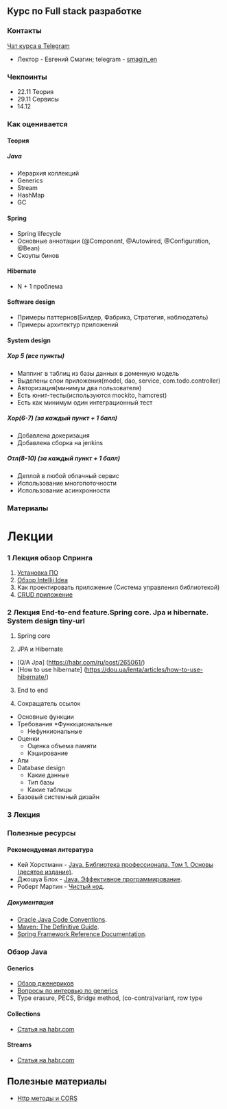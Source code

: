 ## Курс по Full stack разработке

### Контакты

[Чат курса в Telegram](https://telegram.me/joinchat/BYmS6wmR7ocV3sje1JI17g)

* Лектор - Евгений Смагин; telegram - [smagin_en](https://telegram.me/smagin_en)

### Чекпоинты

* 22.11  Теория
* 29.11  Сервисы
* 14.12  


### Как оценивается
#### Теория 
##### Java
* Иерархия коллекций
* Generics
* Stream
* HashMap
* GC
#### Spring
* Spring lifecycle
* Основные аннотации (@Component, @Autowired, @Configuration, @Bean)
* Скоупы бинов 
#### Hibernate
* N + 1 проблема
#### Software design
* Примеры паттернов(Билдер, Фабрика, Стратегия, наблюдатель)
* Примеры архитектур приложений
#### System design

##### Хор 5 (все пункты)
* Маппинг в таблиц из базы данных в доменную модель
* Выделены слои приложения(model, dao, service, com.todo.controller)
* Авторизация(минимум два пользователя)
* Есть юнит-тесты(используются mockito, hamcrest) 
* Есть как минимум один интеграционный тест
##### Хор(6-7)  (за каждый пункт + 1 балл)
* Добавлена докеризация
* Добавлена сборка на jenkins
##### Отл(8-10) (за каждый пункт + 1 балл) 
* Деплой в любой облачный сервис
* Использование многопоточности
* Использование асинхронности 


### Материалы

# Лекции
### 1 Лекция обзор Спринга
1. [Установка ПО](https://javaops.ru/view/soft)
2. [Обзор Intellij Idea](https://javaops.ru/view/soft)
3. Как проектировать приложение (Система управления библиотекой)
4. [CRUD приложение](https://yadi.sk/d/UbjQuwY4TlFIbw)
### 2 Лекция End-to-end feature.Spring core. Jpa и hibernate. System design tiny-url
1. Spring core

2. JPA и Hibernate
- [Q/A Jpa] (https://habr.com/ru/post/265061/)
- [How to use hibernate] (https://dou.ua/lenta/articles/how-to-use-hibernate/)

3. End to end 

4. Сокращатель ссылок

* Основные функции
* Требования 
    *Функкциональные 
    * Нефункиональные 
* Оценки
    * Оценка объема памяти
    * Кэширование 
* Апи
* Database design
    * Какие данные 
    * Тип базы
    * Какие таблицы   
* Базовый системный дизайн



### 3 Лекция

### Полезные ресурсы

#### Рекомендуемая литература

* Кей Хорстманн - [Java. Библиотека профессионала. Том 1. Основы (десятое издание)](https://www.ozon.ru/context/detail/id/137377512/).
* Джошуа Блох - [Java. Эффективное программирование](https://www.ozon.ru/context/detail/id/1259354/).
* Роберт Мартин - [Чистый код](http://www.ozon.ru/context/detail/id/21916535/).

##### Документация

* [Oracle Java Code Conventions](http://www.oracle.com/technetwork/java/javase/overview/codeconvtoc-136057.html).
* [Maven: The Definitive Guide](http://shop.oreilly.com/product/9780596517335.do).
* [Spring Framework Reference Documentation](http://docs.spring.io/spring/docs/current/spring-framework-reference/html/).


###  Обзор Java
#### Generics
* [Обзор дженериков](https://habr.com/ru/company/sberbank/blog/416413/)
* [Вопросы по интервью по generics](https://itsobes.ru/JavaSobes/tags/dzheneriki/)
 * Type erasure, PECS, Bridge method, (co-contra)variant, row type
#### Collections
* [Статья на habr.com](https://habr.com/ru/post/237043/)
#### Streams
* [Статья на habr.com](https://habr.com/ru/post/348536/)


## Полезные материалы
* [Http методы и CORS](https://developer.mozilla.org/ru/docs/Web/HTTP/CORS)



 